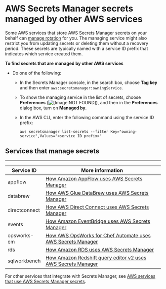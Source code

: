 # AWS Secrets Manager secrets managed by other AWS services<a name="service-linked-secrets"></a>

Some AWS services that store AWS Secrets Manager secrets on your behalf can [manage rotation](rotate-secrets_managed.md) for you\. The managing service might also restrict you from updating secrets or deleting them without a recovery period\. These secrets are typically named with a service ID prefix that indicates which service created them\. 

**To find secrets that are managed by other AWS services**
+ Do one of the following:
  + In the Secrets Manager console, in the search box, choose **Tag key** and then enter `aws:secretsmanager:owningService`\.
  + To show the managing service in the list of secrets, choose **Preferences** \(![\[Image NOT FOUND\]](http://docs.aws.amazon.com/secretsmanager/latest/userguide/images/preferences-gear.png)\), and then in the **Preferences** dialog box, turn on **Managed by**\.
  + In the AWS CLI, enter the following command using the service ID prefix:

    ```
    aws secretsmanager list-secrets --filter Key="owning-service",Values="<service ID prefix>"
    ```

## Services that manage secrets<a name="service-linked-secrets_services"></a>


****  

| Service ID | More information | 
| --- | --- | 
| appflow | [How Amazon AppFlow uses AWS Secrets Manager](integrating_how-services-use-secrets_appflow.md) | 
| databrew | [How AWS Glue DataBrew uses AWS Secrets Manager](integrating_how-services-use-secrets_databrew.md) | 
| directconnect | [How AWS Direct Connect uses AWS Secrets Manager](integrating_how-services-use-secrets_directconnect.md) | 
| events | [How Amazon EventBridge uses AWS Secrets Manager](integrating_how-services-use-secrets_events.md) | 
| opsworks\-cm | [How AWS OpsWorks for Chef Automate uses AWS Secrets Manager](integrating_how-services-use-secrets_opsworks-cm.md) | 
| rds | [How Amazon RDS uses AWS Secrets Manager](integrating_how-services-use-secrets_RDS.md)  | 
| sqlworkbench | [How Amazon Redshift query editor v2 uses AWS Secrets Manager](integrating_how-services-use-secrets_sqlworkbench.md) | 

For other services that integrate with Secrets Manager, see [AWS services that use AWS Secrets Manager secrets](integrating.md)\.